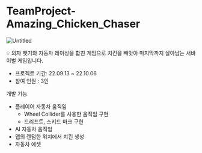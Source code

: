 # TeamProject-Amazing_Chicken_Chaser

![Untitled](https://github.com/user-attachments/assets/1f6de3fd-0d4f-4600-b5a6-21a148f9d429)


💡 의자 뺏기와 자동차 레이싱을 합친 게임으로 치킨을 빼앗아 마지막까지 살아남는 서바이벌 게임입니다. 


- 프로젝트 기간: 22.09.13 ~ 22.10.06
- 참여 인원 : 3인

 

개발 기능

- 플레이어 자동차 움직임
    - Wheel Collider를 사용한 움직임 구현
    - 드리프트, 스키드 마크 구현
- AI 자동차 움직임
- 맵의 랜덤한 위치에서 치킨 생성
- 자동차 에셋
